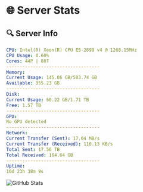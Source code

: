 # 🌐 Server Stats
## 🔍 Server Info
```yaml
CPU: Intel(R) Xeon(R) CPU E5-2699 v4 @ 1268.15MHz
CPU Usage: 0.60%
Cores: 44P | 88T
-----------------------------------
Memory:
Current Usage: 145.06 GB/503.74 GB
Available: 355.23 GB
-----------------------------------
Disk:
Current Usage: 60.22 GB/1.71 TB
Free: 1.57 TB
-----------------------------------
GPU:
No GPU detected
-----------------------------------
Network:
Current Transfer (Sent): 17.04 MB/s
Current Transfer (Received): 116.13 KB/s
Total Sent: 17.56 TB
Total Received: 164.64 GB
-----------------------------------
Uptime:
10d 23h 38m 9s
```
![GitHub Stats](https://img.shields.io/badge/Updated-2025-03-18_21:00:58-blue)